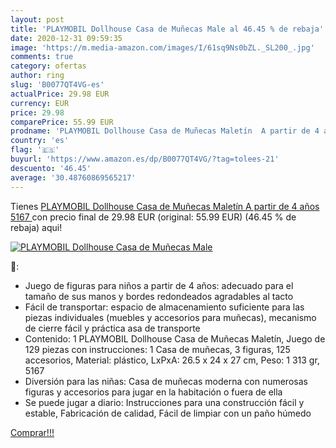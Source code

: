 ```yaml
---
layout: post
title: 'PLAYMOBIL Dollhouse Casa de Muñecas Male al 46.45 % de rebaja'
date: 2020-12-31 09:59:35
image: 'https://m.media-amazon.com/images/I/61sq9Ns0bZL._SL200_.jpg'
comments: true
category: ofertas
author: ring
slug: 'B0077QT4VG-es'
actualPrice: 29.98 EUR
currency: EUR
price: 29.98
comparePrice: 55.99 EUR
prodname: 'PLAYMOBIL Dollhouse Casa de Muñecas Maletín  A partir de 4 años  5167 '
country: 'es'
flag: '🇪🇸'
buyurl: 'https://www.amazon.es/dp/B0077QT4VG/?tag=tolees-21'
descuento: '46.45'
average: '30.48760869565217'
---
```


Tienes [PLAYMOBIL Dollhouse Casa de Muñecas Maletín  A partir de 4 años  5167 ](https://www.amazon.es/dp/B0077QT4VG/?tag=tolees-21) con precio final de  29.98 EUR (original: 55.99 EUR) (46.45 %  de rebaja) aqui!

[![PLAYMOBIL Dollhouse Casa de Muñecas Male](https://m.media-amazon.com/images/I/61sq9Ns0bZL._SL200_.jpg)](https://www.amazon.es/dp/B0077QT4VG/?tag=tolees-21)

🔎:

- Juego de figuras para niños a partir de 4 años: adecuado para el tamaño de sus manos y bordes redondeados agradables al tacto
- Fácil de transportar: espacio de almacenamiento suficiente para las piezas individuales (muebles y accesorios para muñecas), mecanismo de cierre fácil y práctica asa de transporte
- Contenido: 1 PLAYMOBIL Dollhouse Casa de Muñecas Maletín, Juego de 129 piezas con instrucciones: 1 Casa de muñecas, 3 figuras, 125 accesorios, Material: plástico, LxPxA: 26.5 x 24 x 27 cm, Peso: 1 313 gr, 5167
- Diversión para las niñas: Casa de muñecas moderna con numerosas figuras y accesorios para jugar en la habitación o fuera de ella
- Se puede jugar a diario: Instrucciones para una construcción fácil y estable, Fabricación de calidad, Fácil de limpiar con un paño húmedo

[Comprar!!!](https://www.amazon.es/dp/B0077QT4VG/?tag=tolees-21)
